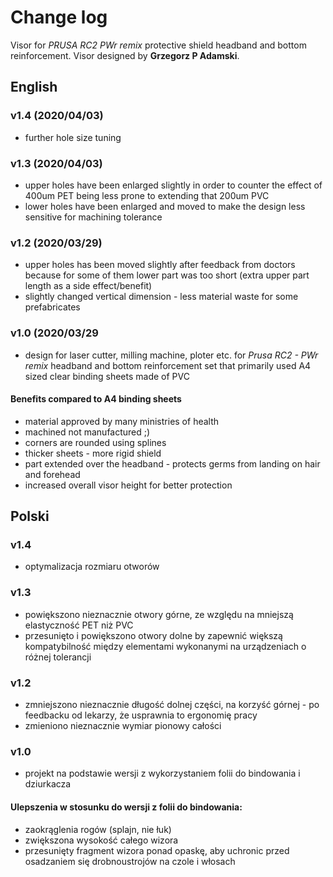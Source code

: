 
# Change log
Visor for *PRUSA RC2 PWr remix* protective shield headband and bottom reinforcement. Visor designed by **Grzegorz P Adamski**. 



## English

### v1.4 (2020/04/03)
* further hole size tuning 

### v1.3  (2020/04/03)
 * upper holes have been enlarged slightly in order to counter the effect of 400um PET being less prone to extending that 200um PVC 
 * lower holes have been enlarged and moved to make the design less sensitive for machining tolerance

### v1.2 (2020/03/29)
* upper holes has been moved slightly after feedback from doctors because for some of them lower part was too short (extra upper part length as a side effect/benefit)
* slightly changed vertical dimension - less material waste for some prefabricates 

### v1.0 (2020/03/29
* design for laser cutter, milling machine, ploter etc. for *Prusa RC2 - PWr remix* headband and bottom reinforcement set that primarily used A4 sized clear binding sheets made of PVC 
#### Benefits compared to A4 binding sheets
* material approved by many ministries of health
* machined not manufactured ;)
* corners are rounded using splines
* thicker sheets - more rigid shield
* part extended over the headband - protects germs from landing on hair and forehead 
* increased overall visor height for better protection
## Polski
### v1.4
* optymalizacja rozmiaru otworów
### v1.3
* powiększono nieznacznie otwory górne, ze względu na mniejszą elastyczność PET niż PVC
* przesunięto i powiększono otwory dolne by zapewnić większą kompatybilność między elementami wykonanymi na urządzeniach o różnej tolerancji

### v1.2 
* zmniejszono nieznacznie długość dolnej części, na korzyść górnej - po feedbacku od lekarzy, że usprawnia to ergonomię pracy
* zmieniono nieznacznie wymiar pionowy całości


### v1.0
* projekt na podstawie wersji z wykorzystaniem folii do bindowania i dziurkacza
#### Ulepszenia w stosunku do wersji z folii do bindowania:
* zaokrąglenia rogów (splajn, nie łuk)
* zwiększona wysokość całego wizora
* przesunięty fragment wizora ponad opaskę, aby uchronic przed osadzaniem się drobnoustrojów na czole i włosach



